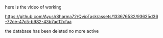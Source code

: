 here is the video of working



https://github.com/AyushSharma72/QvipTask/assets/133676532/93625d36-72ce-47c5-b982-43b7ac12cfaa

the database has been deleted no more active
